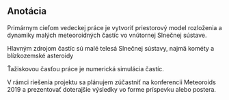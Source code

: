 ## Anotácia
Primárnym cieľom vedeckej práce je vytvoriť priestorový model rozloženia a dynamiky
malých meteoroidných častíc vo vnútornej Slnečnej sústave.

Hlavným zdrojom častíc sú malé telesá Slnečnej sústavy, najmä kométy
a blízkozemské asteroidy

Ťažiskovou časťou práce je numerická simulácia častíc.





V rámci riešenia projektu sa plánujem zúčastniť na konferencii Meteoroids 2019
a prezentovať doterajšie výsledky vo forme príspevku alebo postera.
